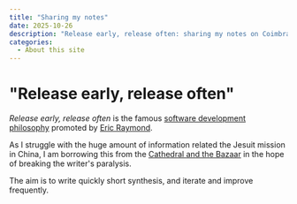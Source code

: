 ```yaml
---
title: "Sharing my notes"
date: 2025-10-26
description: "Release early, release often: sharing my notes on Coimbra and China"
categories:
  - About this site
---
```


# "Release early, release often"

*Release early, release often* is the famous [software development philosophy](https://en.wikipedia.org/wiki/Release_early,_release_often) promoted by [Eric Raymond](https://en.wikipedia.org/wiki/Eric_S._Raymond).

As I struggle with the huge amount of information related the Jesuit mission in China, I am borrowing this from the [Cathedral and the Bazaar](https://en.wikipedia.org/wiki/The_Cathedral_and_the_Bazaar) in the hope of breaking the writer's paralysis.

The aim is to write quickly short synthesis, and iterate and improve frequently.